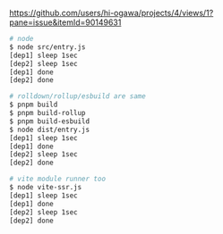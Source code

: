 https://github.com/users/hi-ogawa/projects/4/views/1?pane=issue&itemId=90149631

```sh
# node
$ node src/entry.js
[dep1] sleep 1sec
[dep2] sleep 1sec
[dep1] done
[dep2] done

# rolldown/rollup/esbuild are same
$ pnpm build
$ pnpm build-rollup
$ pnpm build-esbuild
$ node dist/entry.js
[dep1] sleep 1sec
[dep1] done
[dep2] sleep 1sec
[dep2] done

# vite module runner too
$ node vite-ssr.js
[dep1] sleep 1sec
[dep1] done
[dep2] sleep 1sec
[dep2] done
```
